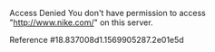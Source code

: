 Access Denied You don't have permission to access "http://www.nike.com/" on this server.

Reference #18.837008d1.1569905287.2e01e5d